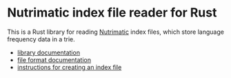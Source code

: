 # Nutrimatic index file reader for Rust

This is a Rust library for reading [Nutrimatic](https://nutrimatic.org)
index files, which store language frequency data in a trie.

* [library documentation](https://docs.rs/nutrimatic)
* [file format documentation](https://github.com/egnor/nutrimatic/blob/master/index.h)
* [instructions for creating an index file](https://github.com/egnor/nutrimatic/blob/master/README)
